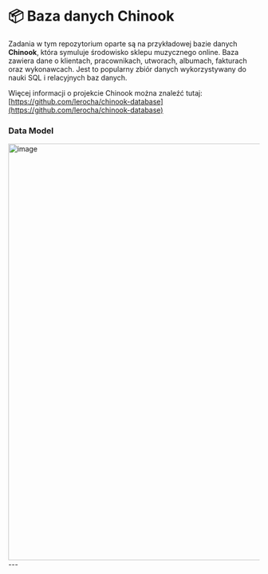 
# 📦 **Baza danych Chinook**  

Zadania w tym repozytorium oparte są na przykładowej bazie danych **Chinook**, która symuluje środowisko sklepu muzycznego online. Baza zawiera dane o klientach, pracownikach, utworach, albumach, fakturach oraz wykonawcach. Jest to popularny zbiór danych wykorzystywany do nauki SQL i relacyjnych baz danych.

Więcej informacji o projekcie Chinook można znaleźć tutaj: [https://github.com/lerocha/chinook-database](https://github.com/lerocha/chinook-database)


### Data Model
<img width="836" alt="image" src="https://github.com/lerocha/chinook-database/assets/135025/cea7a05a-5c36-40cd-84c7-488307a123f4">
---
